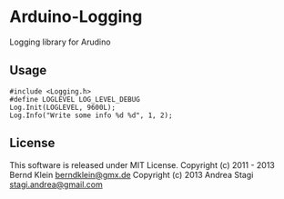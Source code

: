 Arduino-Logging
===============
Logging library for Arudino

Usage
-----
```
#include <Logging.h>
#define LOGLEVEL LOG_LEVEL_DEBUG
Log.Init(LOGLEVEL, 9600L);
Log.Info("Write some info %d %d", 1, 2);
```

License
-------
This software is released under MIT License. 
Copyright (c) 2011 - 2013 Bernd Klein <berndklein@gmx.de>
Copyright (c) 2013 Andrea Stagi <stagi.andrea@gmail.com>